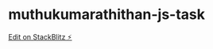 # muthukumarathithan-js-task

[Edit on StackBlitz ⚡️](https://stackblitz.com/edit/muthukumarathithan-js-task)